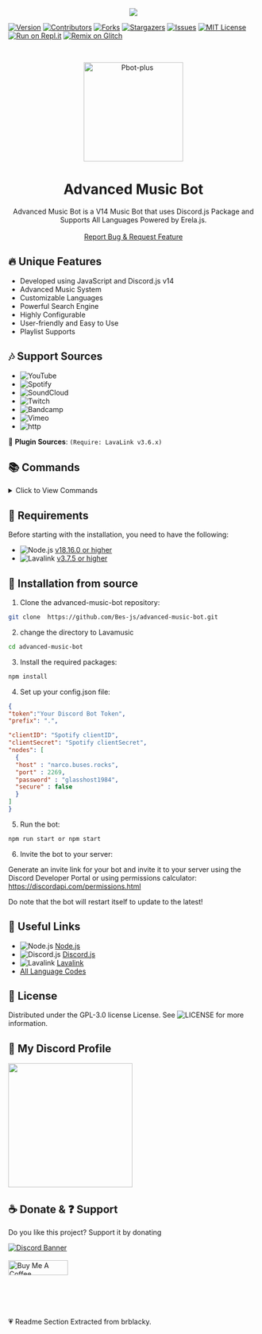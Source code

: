 <center><img src="https://capsule-render.vercel.app/api?type=waving&color=gradient&height=200&section=header&text=Advanced%20Music%20Bot&fontSize=80&fontAlignY=35&animation=twinkling&fontColor=f0f0f0" /></center>

[![Version][version-shield]](version-url)
[![Contributors][contributors-shield]][contributors-url]
[![Forks][forks-shield]][forks-url]
[![Stargazers][stars-shield]][stars-url]
[![Issues][issues-shield]][issues-url]
[![MIT License][license-shield]][license-url]
[![Run on Repl.it](https://repl.it/badge/github/Bes-js/advanced-music-bot)](https://repl.it/github/Bes-js/advanced-music-bot)
[![Remix on Glitch](https://cdn.glitch.com/2703baf2-b643-4da7-ab91-7ee2a2d00b5b%2Fremix-button.svg)](https://glitch.com/edit/#!/import/github/Bes-js/advanced-music-bot)

<br />
<p align="center">
    <a href="https://github.com/Bes-js/advanced-music-bot">
    <img src="https://cdn.discordapp.com/emojis/1125060914555670660.gif?size=128&quality=lossless" alt="Pbot-plus" width="200" height="200">
  </a>
  <h1 align="center">Advanced Music Bot</h1>
  <p align="center">Advanced Music Bot is a V14 Music Bot that uses Discord.js Package and Supports All Languages ​​Powered by Erela.js.
    <br />
    <br />
    <a href="https://discord.gg/luppux">Report Bug & Request Feature</a>
  </p>
</p>

## 🔥 Unique Features

- Developed using JavaScript and Discord.js v14
- Advanced Music System
- Customizable Languages
- Powerful Search Engine
- Highly Configurable
- User-friendly and Easy to Use
- Playlist Supports

## 🎶 Support Sources

- ![YouTube](https://img.shields.io/badge/YouTube-FF0000?style=plastic&logo=youtube&logoColor=white)
- ![Spotify](https://img.shields.io/badge/Spotify-1ED760?style=plastic&logo=spotify&logoColor=white)
- ![SoundCloud](https://img.shields.io/badge/SoundCloud-FF3300?style=plastic&logo=soundcloud&logoColor=white)
- ![Twitch](https://img.shields.io/badge/Twitch-9146FF?style=plastic&logo=twitch&logoColor=white)
- ![Bandcamp](https://img.shields.io/badge/Bandcamp-629AA9?style=plastic&logo=bandcamp&logoColor=white)
- ![Vimeo](https://img.shields.io/badge/Vimeo-1AB7EA?style=plastic&logo=vimeo&logoColor=white)
- ![http](https://img.shields.io/badge/http-FFA500?style=plastic&logo=http&logoColor=white)

🔌 **Plugin Sources**: `(Require: LavaLink v3.6.x)`

## 📚 Commands

<details><summary>Click to View Commands</summary>

| Name        | Description                              | Options                                   |
|-------------|------------------------------------------|-------------------------------------------|
| `help`        | Shows the help menu                       | `command`: The command you want to get info  |
| `language`    | Setup guild language                      | `langCode`: Global Code of Your Language                                          |
| `lyrics`    | Get lyrics for the currently playing song   |                                           |
| `invite`      | Sends the bot's invite link               |                                           |
| `ping`        | Shows the bot's ping                      |                                           |
| `clearqueue`  | Clears the queue                          |                                           |
| `join`        | Joins the voice channel                   |                                           |
| `leave`       | Leaves the voice channel                  |                                           |
| `nowplaying`  | Shows the currently playing song          |                                           |
| `play`        | Plays a song from YouTube or Spotify      | `song`: The song you want to play            |
| `pause`       | Pauses the current song                   |                                           |
| `queue`       | Shows the current queue                   |                                           |
| `remove`      | Removes a song from the queue             | `song`: The song number                      |
| `resume`      | Resumes the current song                  |                                           |
| `seek`        | Seeks to a certain time in the song        |                                           |
| `shuffle`     | Shuffles the queue                        |                                           |
| `skip`        | Skips the current song                    |                                           |
| `skipto`      | Skips to a specific song in the queue      |                                           |
| `stop`        | Stops the music and clears the queue      |                                           |
| `volume`      | Sets the volume of the player             | `number`: The volume you want to set         |

</details>

## 🔧 Requirements

Before starting with the installation, you need to have the following:

- ![Node.js](https://img.shields.io/badge/Node.js-43853D?style=for-the-badge&logo=node.js&logoColor=white) [v18.16.0 or higher](https://nodejs.org/en/download/)
- ![Lavalink](https://img.shields.io/badge/Lavalink-7289DA?style=for-the-badge&logo=discord&logoColor=white) [v3.7.5 or higher](https://github.com/freyacodes/Lavalink)

## 🚀 Installation from source

1. Clone the advanced-music-bot repository:
  
  ```bash
  git clone  https://github.com/Bes-js/advanced-music-bot.git
```

2. change the directory to Lavamusic

```bash
cd advanced-music-bot
```

3. Install the required packages:

```bash
npm install
```

4. Set up your config.json file:

  ```json
{
  "token":"Your Discord Bot Token",
  "prefix": ".",

  "clientID": "Spotify clientID",
  "clientSecret": "Spotify clientSecret",
  "nodes": [
    {
    "host" : "narco.buses.rocks",
    "port" : 2269,
    "password" : "glasshost1984",
    "secure" : false
    }
  ]
}
```

5. Run the bot:
  
  ```bash
  npm run start or npm start
```

6. Invite the bot to your server:

Generate an invite link for your bot and invite it to your server using the Discord Developer Portal or using permissions calculator: <https://discordapi.com/permissions.html>

Do note that the bot will restart itself to update to the latest!

## 🔗 Useful Links

- ![Node.js](https://img.shields.io/badge/Node.js-43853D?style=for-the-badge&logo=node.js&logoColor=white) [Node.js](https://nodejs.org/en/download/)
- ![Discord.js](https://img.shields.io/badge/Discord.js-7289DA?style=for-the-badge&logo=discord&logoColor=white) [Discord.js](https://discord.js.org/#/)
- ![Lavalink](https://img.shields.io/badge/Lavalink-7289DA?style=for-the-badge&logo=discord&logoColor=white) [Lavalink](https://github.com/freyacodes/Lavalink)
- [All Language Codes](https://www.loc.gov/standards/iso639-2/php/code_list.php)

## 🔐 License

Distributed under the GPL-3.0 license License. See ![LICENSE](https://img.shields.io/github/license/Bes-js/advanced-music-bot?style=social) for more information.

## 🔵 My Discord Profile
<a href="https://discord.com/users/928259219038302258"><img  width="250px" src="https://luppufy-api.onrender.com/member/928259219038302258?border=ff0000"></a> 

## ☕ Donate & ❓ Support
Do you like this project? Support it by donating

[![Discord Banner](https://api.weblutions.com/discord/invite/luppux/)](https://discord.gg/luppux)
<br> </br>
<a href="https://www.buymeacoffee.com/beykant" target="_blank"><img src="https://cdn.buymeacoffee.com/buttons/v2/default-yellow.png" width="120px" height="30px" alt="Buy Me A Coffee"></a>
<br> </br>
<br> </br>
<br> </br>
💗 Readme Section Extracted from brblacky.

[version-shield]: https://img.shields.io/github/package-json/v/Bes-js/advanced-music-bot?style=for-the-badge
[contributors-shield]: https://img.shields.io/github/contributors/Bes-js/advanced-music-bot.svg?style=for-the-badge
[contributors-url]: https://github.com/Bes-js/advanced-music-bot/graphs/contributors
[forks-shield]: https://img.shields.io/github/forks/Bes-js/advanced-music-bot.svg?style=for-the-badge
[forks-url]: https://github.com/Bes-js/advanced-music-bot/network/members
[stars-shield]: https://img.shields.io/github/stars/Bes-js/advanced-music-bot.svg?style=for-the-badge
[stars-url]: https://github.com/Bes-js/advanced-music-bot/stargazers
[issues-shield]: https://img.shields.io/github/issues/Bes-js/advanced-music-bot.svg?style=for-the-badge
[issues-url]: https://github.com/Bes-js/advanced-music-bot/issues
[license-shield]: https://img.shields.io/github/license/Bes-js/advanced-music-bot.svg?style=for-the-badge
[license-url]: https://github.com/Bes-js/advanced-music-bot/blob/master/LICENSE
